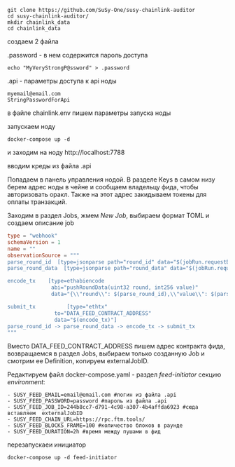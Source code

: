 

```
git clone https://github.com/SuSy-One/susy-chainlink-auditor
cd susy-chainlink-auditor/
mkdir chainlink_data
cd chainlink_data
```

создаем 2 файла

.password - в нем содержится пароль доступа
```
echo "MyVeryStrongP@ssword" > .password
```

.api - параметры доступа к api ноды
```
myemail@email.com
StringPasswordForApi
```
в файле chainlink.env пишем параметры запуска ноды

запускаем ноду 
```
docker-compose up -d
```

и заходим на ноду http://localhost:7788

вводим креды из файла .api

Попадаем в панель управления нодой. В разделе Keys в самом низу берем адрес ноды в чейне и сообщаем владельцу фида, чтобы авторизовать оракл. Также на этот адрес закидываем токены для оплаты транзакций.

Заходим в раздел Jobs, жмем *New Job*, выбираем формат TOML и создаем описание job

```toml
type = "webhook"
schemaVersion = 1
name = ""
observationSource = """
parse_round_id  [type=jsonparse path="round_id" data="$(jobRun.requestBody)"]
parse_round_data  [type=jsonparse path="round_data" data="$(jobRun.requestBody)"]

encode_tx    [type=ethabiencode
              abi="pushRoundData(uint32 round, int256 value)"
              data="{\\"round\\": $(parse_round_id),\\"value\\": $(parse_round_data)}"]

submit_tx          [type="ethtx"
               to="DATA_FEED_CONTRACT_ADDRESS"
               data="$(encode_tx)"]
parse_round_id -> parse_round_data -> encode_tx -> submit_tx
"""
```

Вместо DATA_FEED_CONTRACT_ADDRESS пишем адрес контракта фида, возвращаемся в раздел Jobs, выбираем только созданную Job и смотрим ее Definition, 
копируем externalJobID.

Редактируем файл docker-compose.yaml - раздел *feed-initiator* секцию *environment*:

```
- SUSY_FEED_EMAIL=email@email.com #логин из файла .api
- SUSY_FEED_PASSWORD=password #пароль из файла .api
- SUSY_FEED_JOB_ID=244b8cc7-d791-4c98-a307-4b4affda6923 #сюда вставляем  externalJobID
- SUSY_FEED_CHAIN_URL=https://rpc.ftm.tools/
- SUSY_FEED_BLOCKS_FRAME=100 #количество блоков в раунде
- SUSY_FEED_DURATION=2h #время между пушами в фид
```

перезапускаеи инициатор 

```
docker-compose up -d feed-initiator
```
